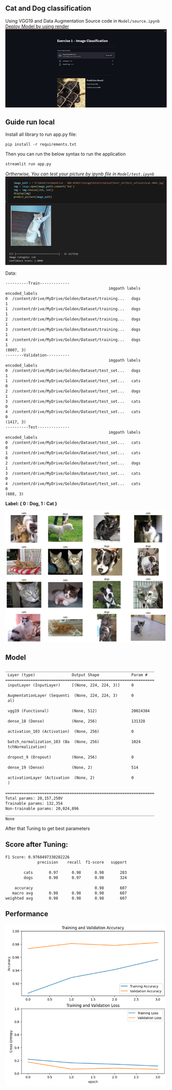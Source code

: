 ## Cat and Dog classification
Using VGG19 and Data Augmentation
Source code in ````Model/source.ipynb````
[Deploy Model by using render](https://cat-and-dog-classification.onrender.com)
![Deploy](https://github.com/KhoaHCMUS/Cat_and_Dog_classification/blob/master/image/deploy.png)

## Guide run local
Install all library to run app.py file:

```
pip install -r requirements.txt
```
Then you can run the below syntax to run the application
```Python
streamlit run app.py
```
*Ortherwise, You can test your picture by ipynb file in ````Model/test.ipynb````*
![test](https://github.com/KhoaHCMUS/Cat_and_Dog_classification/blob/master/image/test.png)


Data:
```
----------Train-------------
                                             imgpath labels  encoded_labels
0  /content/drive/MyDrive/Golden/Dataset/training...   dogs               1
1  /content/drive/MyDrive/Golden/Dataset/training...   dogs               1
2  /content/drive/MyDrive/Golden/Dataset/training...   dogs               1
3  /content/drive/MyDrive/Golden/Dataset/training...   dogs               1
4  /content/drive/MyDrive/Golden/Dataset/training...   dogs               1
(8007, 3)
--------Validation----------
                                             imgpath labels  encoded_labels
0  /content/drive/MyDrive/Golden/Dataset/test_set...   dogs               1
1  /content/drive/MyDrive/Golden/Dataset/test_set...   cats               0
2  /content/drive/MyDrive/Golden/Dataset/test_set...   dogs               1
3  /content/drive/MyDrive/Golden/Dataset/test_set...   cats               0
4  /content/drive/MyDrive/Golden/Dataset/test_set...   cats               0
(1417, 3)
----------Test--------------
                                             imgpath labels  encoded_labels
0  /content/drive/MyDrive/Golden/Dataset/test_set...   cats               0
1  /content/drive/MyDrive/Golden/Dataset/test_set...   cats               0
2  /content/drive/MyDrive/Golden/Dataset/test_set...   dogs               1
3  /content/drive/MyDrive/Golden/Dataset/test_set...   cats               0
4  /content/drive/MyDrive/Golden/Dataset/test_set...   cats               0
(608, 3)
```

**Label: { 0 : Dog, 1 : Cat }**

![View data](https://github.com/KhoaHCMUS/Cat_and_Dog_classification/blob/master/image/data.png)


## Model
```
_________________________________________________________________
 Layer (type)                Output Shape              Param #   
=================================================================
 inputLayer (InputLayer)     [(None, 224, 224, 3)]     0         
                                                                 
 AugmentationLayer (Sequenti  (None, 224, 224, 3)      0         
 al)                                                             
                                                                 
 vgg19 (Functional)          (None, 512)               20024384  
                                                                 
 dense_18 (Dense)            (None, 256)               131328    
                                                                 
 activation_103 (Activation)  (None, 256)              0         
                                                                 
 batch_normalization_103 (Ba  (None, 256)              1024      
 tchNormalization)                                               
                                                                 
 dropout_9 (Dropout)         (None, 256)               0         
                                                                 
 dense_19 (Dense)            (None, 2)                 514       
                                                                 
 activationLayer (Activation  (None, 2)                0         
 )                                                               
                                                                 
=================================================================
Total params: 20,157,250V
Trainable params: 132,354
Non-trainable params: 20,024,896
_________________________________________________________________
None
```
After that Tuning to get best parameters
## Score after Tuning:
```
F1 Score: 0.9768497330282226
              precision    recall  f1-score   support

        cats       0.97      0.98      0.98       283
        dogs       0.98      0.97      0.98       324

    accuracy                           0.98       607
   macro avg       0.98      0.98      0.98       607
weighted avg       0.98      0.98      0.98       607
```
## Performance
![View data](https://github.com/KhoaHCMUS/Cat_and_Dog_classification/blob/master/image/performance.png)






